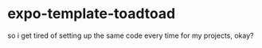 # expo-template-toadtoad

so i get tired of setting up the same code every time for my projects, okay?